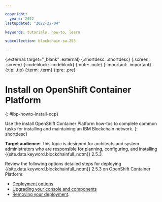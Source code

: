 ```yaml
---

copyright:
  years: 2022
lastupdated: "2022-22-04"

keywords: tutorials, how-to, learn

subcollection: blockchain-sw-253

---
```


{:external: target="_blank" .external}
{:shortdesc: .shortdesc}
{:screen: .screen}
{:codeblock: .codeblock}
{:note: .note}
{:important: .important}
{:tip: .tip}
{:term: .term}
{:pre: .pre}


# Install on OpenShift Container Platform 
{: #ibp-howto-install-ocp}

Use the install OpenShift Container Platform how-tos to complete common tasks for installing and maintaining an IBM Blockchain network. 
{: shortdesc}

**Target audience:** This topic is designed for architects and system administrators who are responsible 
for planning, configuring, and installing {{site.data.keyword.blockchainfull_notm}} 2.5.3.

Review the following options detailed steps for deploying {{site.data.keyword.blockchainfull_notm}} 2.5.3 on OpenShift Container Platform: 

- [Deployment options](howto-deployment-options.md)
- [Upgrading your console and components](howto/console-upgrade-ocp.md)
- [Removing your deployment](howto/console-delete-ocp.md).
